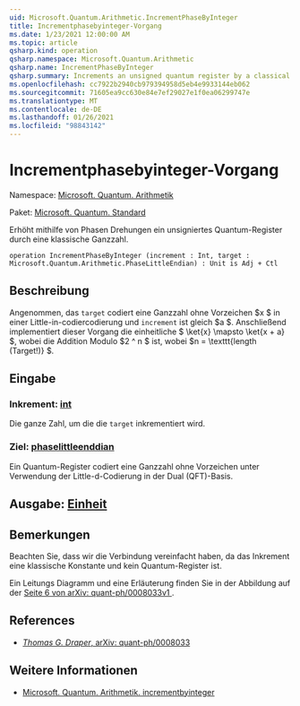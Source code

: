 ```yaml
---
uid: Microsoft.Quantum.Arithmetic.IncrementPhaseByInteger
title: Incrementphasebyinteger-Vorgang
ms.date: 1/23/2021 12:00:00 AM
ms.topic: article
qsharp.kind: operation
qsharp.namespace: Microsoft.Quantum.Arithmetic
qsharp.name: IncrementPhaseByInteger
qsharp.summary: Increments an unsigned quantum register by a classical integer, using phase rotations.
ms.openlocfilehash: cc7922b2940cb979394958d5eb4e9933144eb062
ms.sourcegitcommit: 71605ea9cc630e84e7ef29027e1f0ea06299747e
ms.translationtype: MT
ms.contentlocale: de-DE
ms.lasthandoff: 01/26/2021
ms.locfileid: "98843142"
---
```

# <a name="incrementphasebyinteger-operation"></a>Incrementphasebyinteger-Vorgang

Namespace: [Microsoft. Quantum. Arithmetik](xref:Microsoft.Quantum.Arithmetic)

Paket: [Microsoft. Quantum. Standard](https://nuget.org/packages/Microsoft.Quantum.Standard)


Erhöht mithilfe von Phasen Drehungen ein unsigniertes Quantum-Register durch eine klassische Ganzzahl.

```qsharp
operation IncrementPhaseByInteger (increment : Int, target : Microsoft.Quantum.Arithmetic.PhaseLittleEndian) : Unit is Adj + Ctl
```


## <a name="description"></a>Beschreibung

Angenommen, das `target` codiert eine Ganzzahl ohne Vorzeichen $x $ in einer Little-in-codiercodierung und `increment` ist gleich $a $.
Anschließend implementiert dieser Vorgang die einheitliche $ \ket{x} \mapsto \ket{x + a} $, wobei die Addition Modulo $2 ^ n $ ist, wobei $n = \texttt{length (Target!)} $.

## <a name="input"></a>Eingabe

### <a name="increment--int"></a>Inkrement: [int](xref:microsoft.quantum.lang-ref.int)

Die ganze Zahl, um die die `target` inkrementiert wird.


### <a name="target--phaselittleendian"></a>Ziel: [phaselittleenddian](xref:Microsoft.Quantum.Arithmetic.PhaseLittleEndian)

Ein Quantum-Register codiert eine Ganzzahl ohne Vorzeichen unter Verwendung der Little-d-Codierung in der Dual (QFT)-Basis.



## <a name="output--unit"></a>Ausgabe: [Einheit](xref:microsoft.quantum.lang-ref.unit)



## <a name="remarks"></a>Bemerkungen

Beachten Sie, dass wir die Verbindung vereinfacht haben, da das Inkrement eine klassische Konstante und kein Quantum-Register ist.

Ein Leitungs Diagramm und eine Erläuterung finden Sie in der Abbildung auf der [ Seite 6 von arXiv: quant-ph/0008033v1 ](https://arxiv.org/pdf/quant-ph/0008033.pdf#page=6) .

## <a name="references"></a>References

- [*Thomas G. Draper*, arXiv: quant-ph/0008033](https://arxiv.org/pdf/quant-ph/0008033v1.pdf)

## <a name="see-also"></a>Weitere Informationen

- [Microsoft. Quantum. Arithmetik. incrementbyinteger](xref:Microsoft.Quantum.Arithmetic.IncrementByInteger)